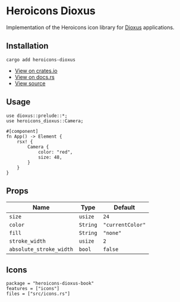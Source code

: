 # Heroicons Dioxus

Implementation of the Heroicons icon library for [Dioxus](https://dioxuslabs.com/) applications.

## Installation

```shell
cargo add heroicons-dioxus
```

-   [View on crates.io](https://crates.io/crates/heroicons-dioxus)
-   [View on docs.rs](https://docs.rs/heroicons-dioxus/latest/heroicons_dioxus/)
-   [View source](https://github.com/RustForWeb/heroicons/tree/main/packages/dioxus)

## Usage

```rust,ignore
use dioxus::prelude::*;
use heroicons_dioxus::Camera;

#[component]
fn App() -> Element {
    rsx! {
        Camera {
            color: "red",
            size: 48,
        }
    }
}
```

## Props

| Name                    | Type     | Default          |
| ----------------------- | -------- | ---------------- |
| `size`                  | `usize`  | `24`             |
| `color`                 | `String` | `"currentColor"` |
| `fill`                  | `String` | `"none"`         |
| `stroke_width`          | `usize`  | `2`              |
| `absolute_stroke_width` | `bool`   | `false`          |

## Icons

```toml,trunk
package = "heroicons-dioxus-book"
features = ["icons"]
files = ["src/icons.rs"]
```
